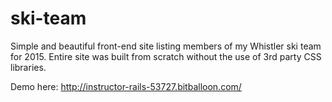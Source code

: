 ski-team
========

Simple and beautiful front-end site listing members of my Whistler ski team for 2015.  Entire site was built from scratch without the use of 3rd party CSS libraries.

Demo here: http://instructor-rails-53727.bitballoon.com/
